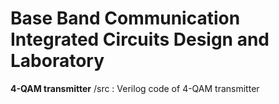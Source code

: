 # Base Band Communication Integrated Circuits Design and Laboratory
**4-QAM transmitter**
/src : Verilog code of 4-QAM transmitter
